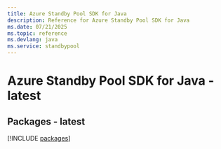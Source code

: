 ```yaml
---
title: Azure Standby Pool SDK for Java
description: Reference for Azure Standby Pool SDK for Java
ms.date: 07/21/2025
ms.topic: reference
ms.devlang: java
ms.service: standbypool
---
```

# Azure Standby Pool SDK for Java - latest
## Packages - latest
[!INCLUDE [packages](standby-pool-index.md)]